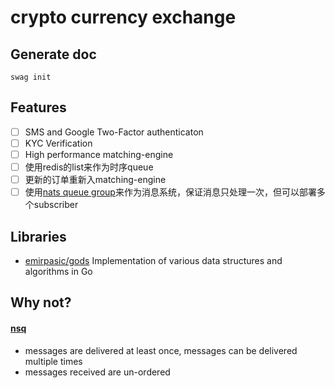 # crypto currency exchange

## Generate doc

`swag init`

## Features

* [ ] SMS and Google Two-Factor authenticaton
* [ ] KYC Verification
* [ ] High performance matching-engine
* [ ] 使用redis的list来作为时序queue
* [ ] 更新的订单重新入matching-engine
* [ ] 使用[nats queue group](https://nats-io.github.io/docs/developer/concepts/queue.html)来作为消息系统，保证消息只处理一次，但可以部署多个subscriber

## Libraries

* [emirpasic/gods](https://github.com/emirpasic/gods) Implementation of various data structures and algorithms in Go

## Why not?

#### [nsq](https://nsq.io/overview/features_and_guarantees.html)

* messages are delivered at least once, messages can be delivered multiple times
* messages received are un-ordered

